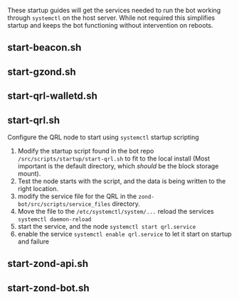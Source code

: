 
These startup guides will get the services needed to run the bot working through `systemctl` on the host server. While not required this simplifies startup and keeps the bot functioning without intervention on reboots. 


## start-beacon.sh


## start-gzond.sh


## start-qrl-walletd.sh


## start-qrl.sh

Configure the QRL node to start using `systemctl` startup scripting

1. Modify the startup script found in the bot repo `/src/scripts/startup/start-qrl.sh` to fit to the local install (Most important is the default directory, which *should* be the block storage mount). 
2. Test the node starts with the script, and the data is being written to the right location.
3. modify the service file for the QRL in the `zond-bot/src/scripts/service_files` directory.
4. Move the file to the `/etc/systemctl/system/...` reload the services `systemctl daemon-reload`
5. start the service, and the node `systemctl start qrl.service`
6. enable the service `systemctl enable qrl.service` to let it start on startup and failure

## start-zond-api.sh

## start-zond-bot.sh

